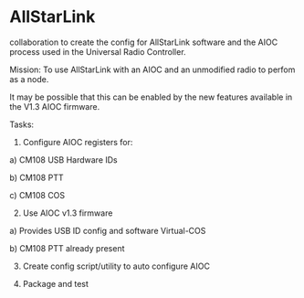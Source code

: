 # AllStarLink
collaboration to create the config for AllStarLink software and the AIOC process used in the Universal Radio Controller.

Mission: To use AllStarLink with an AIOC and an unmodified radio to perfom as a node.

It may be possible that this can be enabled by the new features available in the V1.3 AIOC firmware.

Tasks:

1) Configure AIOC registers for:

a) CM108 USB Hardware IDs

 b) CM108 PTT

 c) CM108 COS

2) Use AIOC v1.3 firmware

 a) Provides USB ID config and software Virtual-COS

 b) CM108 PTT already present

3) Create config script/utility to auto configure AIOC  

4) Package and test


